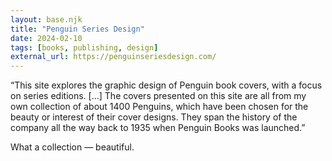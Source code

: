 ```yaml
---
layout: base.njk
title: "Penguin Series Design"
date: 2024-02-10
tags: [books, publishing, design]
external_url: https://penguinseriesdesign.com/
---
```


“This site explores the graphic design of Penguin book covers, with a focus on series editions. […] The covers presented on this site are all from my own collection of about 1400 Penguins, which have been chosen for the beauty or interest of their cover designs. They span the history of the company all the way back to 1935 when Penguin Books was launched.”

What a collection — beautiful. 